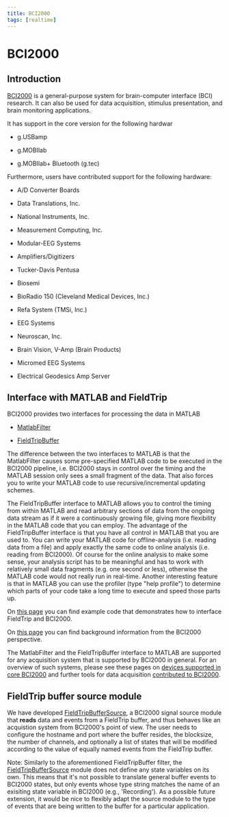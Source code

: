 ```yaml
---
title: BCI2000
tags: [realtime]
---
```


# BCI2000

## Introduction

[BCI2000](http://www.bci2000.org) is a general-purpose system for brain-computer interface (BCI) research. It can also be used for data acquisition, stimulus presentation, and brain monitoring applications.

It has support in the core version for the following hardwar

*  g.USBamp

*  g.MOBIlab 

*  g.MOBIlab+ Bluetooth (g.tec)

Furthermore, users have contributed support for the following hardware: 

*  A/D Converter Boards

*  Data Translations, Inc.

*  National Instruments, Inc.

*  Measurement Computing, Inc.

*  Modular-EEG Systems

*  Amplifiers/Digitizers

*  Tucker-Davis Pentusa

*  Biosemi

*  BioRadio 150 (Cleveland Medical Devices, Inc.)

*  Refa System (TMSi, Inc.)

*  EEG Systems

*  Neuroscan, Inc.

*  Brain Vision, V-Amp (Brain Products)

*  Micromed EEG Systems

*  Electrical Geodesics Amp Server
## Interface with MATLAB and FieldTrip

BCI2000 provides two interfaces for processing the data in MATLAB

*  [MatlabFilter](http://www.bci2000.org/wiki/index.php/User_Reference:MatlabFilter)

*  [FieldTripBuffer](http://www.bci2000.org/wiki/index.php/Contributions:FieldTripBuffer)

The difference between the two interfaces to MATLAB is that the MatlabFilter causes some pre-specified MATLAB code to be executed in the BCI2000 pipeline, i.e. BCI2000 stays in control over the timing and the MATLAB session only sees a small fragment of the data. That also forces you to write your MATLAB code to use recursive/incremental updating schemes. 

The FieldTripBuffer interface to MATLAB allows you to control the timing from within MATLAB and read arbitrary sections of data from the ongoing data stream as if it were a continuously growing file, giving more flexibility in the MATLAB code that you can employ. The advantage of the FieldTripBuffer interface is that you have all control in MATLAB that you are used to. You can write your MATLAB code for offline-analysis (i.e. reading data from a file) and apply exactly the same code to online analysis (i.e. reading from BCI2000). Of course for the online analysis to make some sense, your analysis script has to be meaningful and has to work with relatively small data fragments (e.g. one second or less), otherwise the MATLAB code would not really run in real-time. Another interesting feature is that in MATLAB you can use the profiler (type "help profile") to determine which parts of your code take a long time to execute and speed those parts up.

On [this page](http://www.bci2000.org/wiki/index.php/Programming_Tutorial:Working_with_the_FieldTrip_buffer) you can find example code that demonstrates how to interface FieldTrip and BCI2000. 

On [this page](http://www.bci2000.org/wiki/index.php/Contributions:FieldTripBuffer) you can find background information from the BCI2000 perspective.

The MatlabFilter and the FieldTripBuffer interface to MATLAB are supported for any acquisition system that is supported by BCI2000 in general. For an overview of
such systems, please see these pages on [devices supported in core BCI2000](http://www.bci2000.org/wiki/index.php/User_Reference:Filters#Data_Acquisition) and further tools for data acquisition [contributed to BCI2000](http://www.bci2000.org/wiki/index.php/Contributions:ADCs).
## FieldTrip buffer source module

We have developed [FieldTripBufferSource](http://www.bci2000.org/wiki/index.php/Contributions:FieldTripBufferSource), a BCI2000 signal source module that **reads** data and events from a FieldTrip buffer, and thus behaves like an acquistion system from BCI2000's point of view. The user needs to configure the hostname and port where the buffer resides, the blocksize, the number of channels, and optionally a list of states that will be modified according to the value of equally named events from the FieldTrip buffer.

Note: Similarly to the aforementioned FieldTripBuffer filter, the [FieldTripBufferSource](http://www.bci2000.org/wiki/index.php/Contributions:FieldTripBufferSource) module does not define any state variables on its own.
This means that it's not possible to translate general buffer events to BCI2000 states, but only events whose type string matches the name of
an exisiting state variable in BCI2000 (e.g., 'Recording'). As a possible future extension, it would be nice to flexibly adapt the source module 
to the type of events that are being written to the buffer for a particular application.

